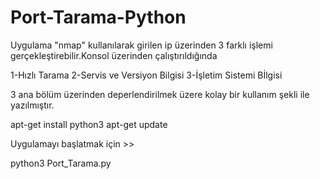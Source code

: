# Port-Tarama-Python
Uygulama "nmap" kullanılarak girilen ip üzerinden 3 farklı işlemi gerçekleştirebilir.Konsol üzerinden çalıştırıldığında 


1-Hızlı Tarama
2-Servis ve Versiyon Bilgisi
3-İşletim Sistemi Bİlgisi

3 ana bölüm üzerinden deperlendirilmek üzere kolay bir kullanım şekli ile yazılmıştır.

apt-get install python3
apt-get update

Uygulamayı başlatmak için >>

python3 Port_Tarama.py
